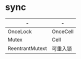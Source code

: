 # sync



| -               | -        |
| --------------- | -------- |
| OnceLock        | OnceCell |
| Mutex           | Cell     |
| ReentrantMutext | 可重入锁 |

